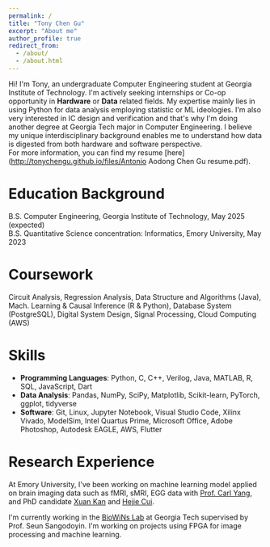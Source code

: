 ```yaml
---
permalink: /
title: "Tony Chen Gu"
excerpt: "About me"
author_profile: true
redirect_from: 
  - /about/
  - /about.html
---
```


Hi! I'm Tony, an undergraduate Computer Engineering student at Georgia Institute of Technology. I'm actively seeking internships or Co-op opportunity in **Hardware** or **Data** related fields. My expertise mainly lies in using Python for data analysis employing statistic or ML ideologies. I'm also very interested in IC design and verification and that's why I'm doing another degree at Georgia Tech major in Computer Engineering. I believe my unique interdisciplinary background enables me to understand how data is digested from both hardware and software perspective.  
For more information, you can find my resume [here](http://tonychengu.github.io/files/Antonio Aodong Chen Gu resume.pdf).

Education Background
======
B.S. Computer Engineering, Georgia Institute of Technology, May 2025 (expected)  
B.S. Quantitative Science concentration: Informatics, Emory University, May 2023

Coursework
======
Circuit Analysis, Regression Analysis, Data Structure and Algorithms (Java), Mach. Learning & Causal Inference (R & Python), Database System (PostgreSQL), Digital System Design, Signal Processing, Cloud Computing (AWS)

Skills
======
* **Programming Languages**: Python, C, C++, Verilog, Java, MATLAB, R, SQL, JavaScript, Dart
* **Data Analysis**: Pandas, NumPy, SciPy, Matplotlib, Scikit-learn, PyTorch, ggplot, tidyverse
* **Software**: Git, Linux, Jupyter Notebook, Visual Studio Code, Xilinx Vivado, ModelSim, Intel Quartus Prime, Microsoft Office, Adobe Photoshop, Autodesk EAGLE, AWS, Flutter

Research Experience
======
At Emory University, I've been working on machine learning model applied on brain imaging data such as fMRI, sMRI, EGG data with [Prof. Carl Yang](https://www.cs.emory.edu/~jyang71/), and PhD candidate [Xuan Kan](https://kanxuan.live/) and [Hejie Cui](https://hejiecui.com/).

I'm currently working in the [BioWiNs Lab](https://biowins.ece.gatech.edu/) at Georgia Tech supervised by Prof. Seun Sangodoyin. I'm working on projects using FPGA for image processing and machine learning.
